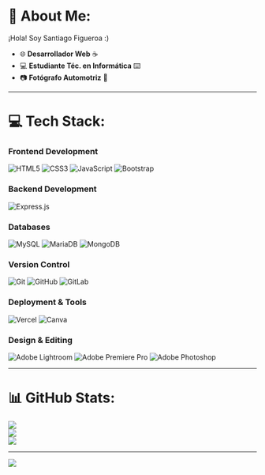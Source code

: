 # 💫 About Me:
¡Hola! Soy Santiago Figueroa :)

- 🌐 **Desarrollador Web** ☕
- 💻 **Estudiante Téc. en Informática** ⌨️
- 📷 **Fotógrafo Automotriz** 🚗

---

# 💻 Tech Stack:
### Frontend Development
![HTML5](https://img.shields.io/badge/html5-%23E34F26.svg?style=for-the-badge&logo=html5&logoColor=white)
![CSS3](https://img.shields.io/badge/css3-%231572B6.svg?style=for-the-badge&logo=css3&logoColor=white)
![JavaScript](https://img.shields.io/badge/javascript-%23323330.svg?style=for-the-badge&logo=javascript&logoColor=%23F7DF1E)
![Bootstrap](https://img.shields.io/badge/bootstrap-%238511FA.svg?style=for-the-badge&logo=bootstrap&logoColor=white)

### Backend Development
![Express.js](https://img.shields.io/badge/express.js-%23404d59.svg?style=for-the-badge&logo=express&logoColor=%2361DAFB)

### Databases
![MySQL](https://img.shields.io/badge/mysql-4479A1.svg?style=for-the-badge&logo=mysql&logoColor=white)
![MariaDB](https://img.shields.io/badge/MariaDB-003545?style=for-the-badge&logo=mariadb&logoColor=white)
![MongoDB](https://img.shields.io/badge/MongoDB-%234ea94b.svg?style=for-the-badge&logo=mongodb&logoColor=white)

### Version Control
![Git](https://img.shields.io/badge/git-%23F05033.svg?style=for-the-badge&logo=git&logoColor=white)
![GitHub](https://img.shields.io/badge/github-%23121011.svg?style=for-the-badge&logo=github&logoColor=white)
![GitLab](https://img.shields.io/badge/gitlab-%23181717.svg?style=for-the-badge&logo=gitlab&logoColor=white)

### Deployment & Tools
![Vercel](https://img.shields.io/badge/vercel-%23000000.svg?style=for-the-badge&logo=vercel&logoColor=white)
![Canva](https://img.shields.io/badge/Canva-%2300C4CC.svg?style=for-the-badge&logo=Canva&logoColor=white)

### Design & Editing
![Adobe Lightroom](https://img.shields.io/badge/Adobe%20Lightroom-31A8FF.svg?style=for-the-badge&logo=Adobe%20Lightroom&logoColor=white)
![Adobe Premiere Pro](https://img.shields.io/badge/Adobe%20Premiere%20Pro-9999FF.svg?style=for-the-badge&logo=Adobe%20Premiere%20Pro&logoColor=white)
![Adobe Photoshop](https://img.shields.io/badge/adobe%20photoshop-%2331A8FF.svg?style=for-the-badge&logo=adobe%20photoshop&logoColor=white)

---

# 📊 GitHub Stats:
![](https://github-readme-stats.vercel.app/api?username=developersantiagofigueroa&theme=dark&hide_border=true&include_all_commits=false&count_private=false)<br/>
![](https://github-readme-streak-stats.herokuapp.com/?user=developersantiagofigueroa&theme=dark&hide_border=true)<br/>
![](https://github-readme-stats.vercel.app/api/top-langs/?username=developersantiagofigueroa&theme=dark&hide_border=true&include_all_commits=false&count_private=false&layout=compact)

---

[![](https://visitcount.itsvg.in/api?id=developersantiagofigueroa&icon=1&color=12)](https://visitcount.itsvg.in)

<!-- Proudly created with GPRM ( https://gprm.itsvg.in ) -->
